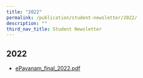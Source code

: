 ```yaml
---
title: "2022"
permalink: /publication/student-newsletter/2022/
description: ""
third_nav_title: Student Newsletter
---
```

## 2022

* [ePayanam_final_2022.pdf](/files/ePayanam_final_2022.pdf)
